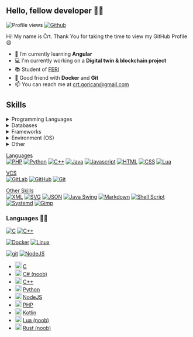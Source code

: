 ## Hello, fellow developer 👋🏼

![Profile views](https://visitor-badge.glitch.me/badge?page_id=cgorican)
[![Github](https://img.shields.io/github/followers/cgorican?label=follow&style=social)](https://github.com/cgorican)
<!--[![Github](https://img.shields.io/github/followers/cgorican?label=follow)](https://github.com/cgorican)-->

Hi! My name is Črt. Thank You for taking the time to view my GitHub Profile 😄

- 🌱 I’m currently learning <b>Angular</b>
- 💻 I'm currently working on a <b>Digital twin & blockchain project</b>
- 📚 Student of <a href="https://feri.um.si/">FERI</a>
- 🐳 Good friend with <b>Docker</b> and <b>Git</b>
- 📫 You can reach me at <a href="mailto:crt.gorican@gmail.com">crt.gorican@gmail.com</a>
<!--
- 🤔 I’m looking for help with <b>game hacking</b>
- 🔭 Would like to learn <b>hack games<b>
- ⚡ Fun fact: I like to learn ethical hacking in my free time
- 📚 Student of <a href="https://feri.um.si/">FERI</a>
-->

## Skills

<details><summary>Programming Languages</summary>
<p>
  
[<img alt="C" src="https://img.shields.io/badge/-C-00599C?style=flat-square&logo=c%2B%2B&logoColor=white" />](http://www.cplusplus.com/)
[<img alt="C++" src="https://img.shields.io/badge/-C%2B%2B-00599C?style=flat-square&logo=c%2B%2B&logoColor=white" />](http://www.cplusplus.com/)

</p>
</details>

<details><summary>Databases</summary>
<p>

[<img alt="MongoDB" src="https://img.shields.io/badge/-MongoDB-13aa52?style=flat-square&logo=mongodb&logoColor=white" />](https://www.mongodb.com/)
[<img src="https://img.shields.io/badge/MySQL-00758f?style=flat-square&logo=mysql&logoColor=white" alt="MySQL" />](https://www.mysql.com/)

</p>
</details>

<details><summary>Frameworks</summary>
<p>
  
[<img alt="React" src="https://img.shields.io/badge/-React-45b8d8?style=flat-square&logo=react&logoColor=white" />](https://reactjs.org/)

</p>
</details>

<details><summary>Environment (OS)</summary>
<p>
  
- <img src="https://img.icons8.com/fluency/344/windows-10.png" alt="Windows10" height="18"/> [Windows 10](https://www.microsoft.com/en-gb/windows/)
- <img src="https://img.icons8.com/color/344/parrot-security.png" alt="ParrotSecurity" height="18"/> [Parrot Security](https://www.parrotsec.org/)

</p>
</details>

<details><summary>Other</summary>
<p>
  
- <img src="https://img.icons8.com/color/344/git.png" alt="git" height="18"/> [Git](https://git-scm.com/)
- <img src="https://img.icons8.com/fluency/344/docker.png" alt="docker" height="18"/> [Docker](https://www.docker.com/)
- <img src="https://img.icons8.com/color/344/linux.png" alt="linux" height="18"/> [Linux](https://www.linux.org/)
- <img src="https://img.icons8.com/color/344/bash.png" alt="bash" height="18"/> [GNU Bash](https://www.gnu.org/software/bash/)
- <img src="https://img.icons8.com/color/344/figma--v1.png" alt="figma" height="18"/> [Figma](https://www.figma.com/)
- <img src="https://img.icons8.com/external-tal-revivo-color-tal-revivo/344/external-postman-is-the-only-complete-api-development-environment-logo-color-tal-revivo.png" alt="postman" height="18"/> [Postman](https://www.postman.com/)
- <img src="https://img.icons8.com/color/344/heroku.png" alt="heroku" height="18"/> [Heroku CLI](https://heroku.com/)
- <img src="https://img.icons8.com/color/344/adobe-photoshop--v1.png" alt="Adobe Photoshop" height="18" /> [Adobe Photoshop](https://www.adobe.com/products/photoshop.html)
- <img src="https://img.icons8.com/fluency/344/affinity-photo-1.png" alt="Affinity Photo" height="18" /> [Affinity Photo](https://affinity.serif.com/en-gb/photo/)
- <img src="https://img.icons8.com/fluency/452/affinity-designer.png" alt="Affinity Designer" height="18" /> [Affinity Designer](https://affinity.serif.com/en-gb/designer/)

</p>
</details>

<ins>Languages</ins><br>
[<img src="https://img.shields.io/badge/PHP-777BB4?style=flat-square&logo=php&logoColor=white" alt="PHP" />](https://www.php.net/)
[<img src="https://img.shields.io/badge/Python-3776AB?style=flat-square&logo=python&logoColor=white" alt="Python" />](https://www.python.org/)
[<img src="https://img.shields.io/badge/C%2B%2B-00599C?style=flat-square&logo=c%2B%2B&logoColor=white" alt="C++" />](http://www.cplusplus.com/)
[<img src="https://img.shields.io/badge/Java-ED8B00?style=flat-square&logo=java&logoColor=white" alt="Java" />](https://java.com/)
[<img src="https://img.shields.io/badge/JavaScript-F7DF1E?style=flat-square&logo=javascript&logoColor=black" alt="Javascript" />](https://developer.mozilla.org/en-US/docs/Web/JavaScript)
[<img src="https://img.shields.io/badge/HTML-239120?style=flat-square&logo=html5&logoColor=white" alt="HTML" />](https://developer.mozilla.org/en-US/docs/Web/Guide/HTML/HTML5)
[<img src="https://img.shields.io/badge/CSS-239120?&style=flat-square&logo=css3&logoColor=white" alt="CSS" />](https://developer.mozilla.org/en-US/docs/Web/CSS)
[<img src="https://img.shields.io/badge/Lua-2C2D72?style=flat-square&logo=lua&logoColor=white" alt="Lua" />](https://www.lua.org/)


<ins>VCS</ins><br>
[<img src="https://img.shields.io/badge/GitLab-330F63?style=flat-square&logo=gitlab&logoColor=white" alt="GitLab" />](https://gitlab.com/)
[<img src="https://img.shields.io/badge/GitHub-100000?style=flat-square&logo=github&logoColor=white" alt="GitHub" />](https://github.com/)
[<img src="https://img.shields.io/badge/git-%23F05033.svg?style=flat-square&logo=git&logoColor=white" alt="Git" />](https://git-scm.com/)

<ins>Other Skills</ins><br>
[<img src="https://img.shields.io/badge/XML-100000?style=flat-square" alt="XML" />]()
[<img src="https://img.shields.io/badge/SVG-100000?style=flat-square&logo=svg&logoColor=white" alt="SVG" />]()
[<img src="https://img.shields.io/badge/JSON-100000?style=flat-square&logo=json&logoColor=white" alt="JSON" />](https://www.json.org/)
[<img src="https://img.shields.io/badge/Java%20Swing-100000?style=flat-square&logo=java&logoColor=white" alt="Java Swing" />]()
[<img src="https://img.shields.io/badge/Markdown-100000?style=flat-square&logo=markdown&logoColor=white" alt="Markdown" />](https://www.markdownguide.org/basic-syntax/)
[<img src="https://img.shields.io/badge/Shell_Script-100000?style=flat-square&logo=gnu-bash&logoColor=white" alt="Shell Script" />]()
[<img src="https://img.shields.io/badge/Systemd-100000?style=flat-square" alt="Systemd" />](https://www.freedesktop.org/wiki/Software/systemd/)
[<img src="https://img.shields.io/badge/Gimp-657D8B?style=flat-square&logo=gimp&logoColor=white" alt="Gimp" />](https://www.gimp.org/)


### Languages 👨‍💻
[<img alt="C" src="https://img.shields.io/badge/-C-00599C?style=flat-square&logo=c%2B%2B&logoColor=white" />](http://www.cplusplus.com/)
[<img alt="C++" src="https://img.shields.io/badge/-C%2B%2B-00599C?style=flat-square&logo=c%2B%2B&logoColor=white" />](http://www.cplusplus.com/)


[<img alt="Docker" src="https://img.shields.io/badge/-Docker-46a2f1?style=flat-square&logo=docker&logoColor=white" />](https://www.docker.com/) 
[<img alt="Linux" src="https://img.shields.io/badge/-Linux-1793D1?style=flat-square&logo=arch%20linux&logoColor=white" />](https://www.archlinux.org/) 

[<img alt="git" src="https://img.shields.io/badge/-Git-F05032?style=flat-square&logo=git&logoColor=white" />](https://git-scm.com/)
[<img alt="NodeJS" src="https://img.shields.io/badge/-Nodejs-43853d?style=flat-square&logo=Node.js&logoColor=white" />](https://nodejs.dev/)


- <img src="https://img.icons8.com/color/452/c-programming.png" alt="c" height="18"/> [C](https://en.cppreference.com/w/c/language)
- <img src="https://img.icons8.com/color/344/c-sharp-logo.png" alt="csharp" height="18"/> [C# (noob)](https://docs.microsoft.com/en-us/dotnet/csharp/)
- <img src="https://img.icons8.com/color/344/c-plus-plus-logo.png" alt="cplusplus" height="18"/> [C++](https://cplusplus.com/)
- <img src="https://img.icons8.com/color/452/python--v1.png" alt="python" height="18"/> [Python](https://www.python.org/)
- <img src="https://img.icons8.com/fluency/344/node-js.png" alt="nodejs" height="18"/> [NodeJS](https://nodejs.org/)
- <img src="https://img.icons8.com/dusk/344/php-logo.png" alt="php" height="18"/> [PHP](https://www.php.net/)
- <img src="https://img.icons8.com/color/344/kotlin.png" alt="kotlin" height="18"/> [Kotlin](https://kotlinlang.org/)
- <img src="https://img.icons8.com/external-tal-revivo-color-tal-revivo/344/external-lua-is-a-lightweight-multi-paradigm-programming-language-logo-color-tal-revivo.png" alt="lua" height="18" /> [Lua (noob)](https://www.lua.org/)
- <img src="https://img.icons8.com/external-tal-revivo-color-tal-revivo/344/external-rust-is-a-multi-paradigm-system-programming-language-logo-color-tal-revivo.png" alt="lua" height="18" /> [Rust (noob)](https://www.rust-lang.org/)

<!--
Here are some ideas to get you started:
- 👯 I’m looking to collaborate on ...
- <img src="https://img.icons8.com/color/344/flutter.png" alt="flutter" height="18"/> [Flutter (noob)](https://flutter.dev/)
-->
